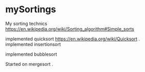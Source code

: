 # mySortings
My sorting technics  https://en.wikipedia.org/wiki/Sorting_algorithm#Simple_sorts

implemented  quicksort
https://en.wikipedia.org/wiki/Quicksort
.
implemented insertionsort

implemented bubblesort

Started on mergesort
.
